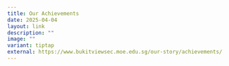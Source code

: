 ```yaml
---
title: Our Achievements
date: 2025-04-04
layout: link
description: ""
image: ""
variant: tiptap
external: https://www.bukitviewsec.moe.edu.sg/our-story/achievements/
---
```

